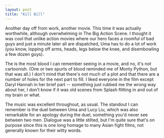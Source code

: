```yaml
---
layout: post
title: "Kill Bill"
---
```




Another day off from work, another movie. This time it was actually worthwhile, although overwhelming in The Big Action Scene. I thought it was cool that unlike action movies where our hero faces a roomful of bad guys and just a minute later all are dispatched, Uma has to do a lot of work (you know, lopping off arms, heads, legs below the knee, and disembowling a few dozen guys).

<p>The is the most blood I can remember seeing in a movie, and no, it's not cartoonish. (One or two spurts of blood reminded me of Monty Python, but that was all.) I don't mind that there's not much of a plot and that there are a number of holes for the next part to fill. I liked everyone in the film except Daryl Hannah in her brief part -- something just rubbed me the wrong way about her, I don't know if it was old scenes from Splash flitting in and out of my brain or what.</p>

<p>The music was excellent throughout, as usual. The standout I can remember is the duel between Uma and Lucy Liu, which was also remarkable for an apology during the duel, something you'd never see between two men. Dialogue was a little stilted, but I'm quite sure that's on purpose since this is one long homage to many Asian fight films, not generally known for their witty words.</p>


